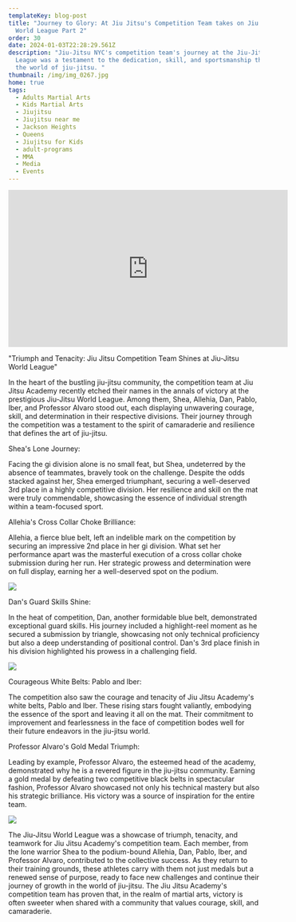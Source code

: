 ```yaml
---
templateKey: blog-post
title: "Journey to Glory: At Jiu Jitsu's Competition Team takes on Jiu Jitsu
  World League Part 2"
order: 30
date: 2024-01-03T22:28:29.561Z
description: "Jiu-Jitsu NYC's competition team's journey at the Jiu-Jitsu World
  League was a testament to the dedication, skill, and sportsmanship that define
  the world of jiu-jitsu. "
thumbnail: /img/img_0267.jpg
home: true
tags:
  - Adults Martial Arts
  - Kids Martial Arts
  - Jiujitsu
  - Jiujitsu near me
  - Jackson Heights
  - Queens
  - Jiujitsu for Kids
  - adult-programs
  - MMA
  - Media
  - Events
---
```

<iframe width="560" height="315" src="https://www.youtube.com/embed/Yd49ffLFh6E?si=4Q5DaH4mtmk8YyR_" title="YouTube video player" frameborder="0" allow="accelerometer; autoplay; clipboard-write; encrypted-media; gyroscope; picture-in-picture; web-share" allowfullscreen></iframe>

"Triumph and Tenacity: Jiu Jitsu Competition Team Shines at Jiu-Jitsu World League"

In the heart of the bustling jiu-jitsu community, the competition team at Jiu Jitsu Academy recently etched their names in the annals of victory at the prestigious Jiu-Jitsu World League. Among them, Shea, Allehia, Dan, Pablo, Iber, and Professor Alvaro stood out, each displaying unwavering courage, skill, and determination in their respective divisions. Their journey through the competition was a testament to the spirit of camaraderie and resilience that defines the art of jiu-jitsu.

Shea's Lone Journey:

Facing the gi division alone is no small feat, but Shea, undeterred by the absence of teammates, bravely took on the challenge. Despite the odds stacked against her, Shea emerged triumphant, securing a well-deserved 3rd place in a highly competitive division. Her resilience and skill on the mat were truly commendable, showcasing the essence of individual strength within a team-focused sport.

Allehia's Cross Collar Choke Brilliance:

Allehia, a fierce blue belt, left an indelible mark on the competition by securing an impressive 2nd place in her gi division. What set her performance apart was the masterful execution of a cross collar choke submission during her run. Her strategic prowess and determination were on full display, earning her a well-deserved spot on the podium.

![](/img/img_0269.jpg)

Dan's Guard Skills Shine:

In the heat of competition, Dan, another formidable blue belt, demonstrated exceptional guard skills. His journey included a highlight-reel moment as he secured a submission by triangle, showcasing not only technical proficiency but also a deep understanding of positional control. Dan's 3rd place finish in his division highlighted his prowess in a challenging field.

![](/img/img_0268.jpg)

Courageous White Belts: Pablo and Iber:

The competition also saw the courage and tenacity of Jiu Jitsu Academy's white belts, Pablo and Iber. These rising stars fought valiantly, embodying the essence of the sport and leaving it all on the mat. Their commitment to improvement and fearlessness in the face of competition bodes well for their future endeavors in the jiu-jitsu world.

Professor Alvaro's Gold Medal Triumph:

Leading by example, Professor Alvaro, the esteemed head of the academy, demonstrated why he is a revered figure in the jiu-jitsu community. Earning a gold medal by defeating two competitive black belts in spectacular fashion, Professor Alvaro showcased not only his technical mastery but also his strategic brilliance. His victory was a source of inspiration for the entire team.

![](/img/img_0270.jpg)

The Jiu-Jitsu World League was a showcase of triumph, tenacity, and teamwork for Jiu Jitsu Academy's competition team. Each member, from the lone warrior Shea to the podium-bound Allehia, Dan, Pablo, Iber, and Professor Alvaro, contributed to the collective success. As they return to their training grounds, these athletes carry with them not just medals but a renewed sense of purpose, ready to face new challenges and continue their journey of growth in the world of jiu-jitsu. The Jiu Jitsu Academy's competition team has proven that, in the realm of martial arts, victory is often sweeter when shared with a community that values courage, skill, and camaraderie.